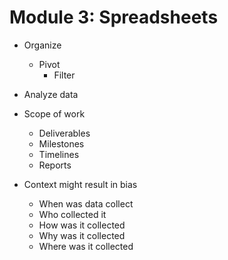 # Module 3: Spreadsheets

* Organize
    * Pivot
        * Filter
* Analyze data

* Scope of work
    * Deliverables
    * Milestones
    * Timelines
    * Reports

* Context might result in bias
    * When was data collect
    * Who collected it
    * How was it collected
    * Why was it collected
    * Where was it collected